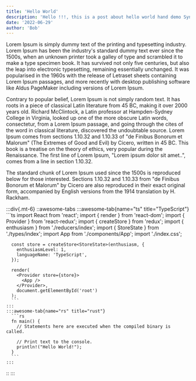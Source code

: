 ```yaml
---
title: 'Hello World'
description: 'Hello !!!, this is a post about hello world hand demo Syntax Highlight Code.'
date: '2022-06-29'
author: 'Bob'
---
```


Lorem Ipsum is simply dummy text of the printing and typesetting industry. Lorem Ipsum has been the industry's standard dummy text ever since the 1500s, when an unknown printer took a galley of type and scrambled it to make a type specimen book. It has survived not only five centuries, but also the leap into electronic typesetting, remaining essentially unchanged. It was popularised in the 1960s with the release of Letraset sheets containing Lorem Ipsum passages, and more recently with desktop publishing software like Aldus PageMaker including versions of Lorem Ipsum.

Contrary to popular belief, Lorem Ipsum is not simply random text. It has roots in a piece of classical Latin literature from 45 BC, making it over 2000 years old. Richard McClintock, a Latin professor at Hampden-Sydney College in Virginia, looked up one of the more obscure Latin words, consectetur, from a Lorem Ipsum passage, and going through the cites of the word in classical literature, discovered the undoubtable source. Lorem Ipsum comes from sections 1.10.32 and 1.10.33 of "de Finibus Bonorum et Malorum" (The Extremes of Good and Evil) by Cicero, written in 45 BC. This book is a treatise on the theory of ethics, very popular during the Renaissance. The first line of Lorem Ipsum, "Lorem ipsum dolor sit amet..", comes from a line in section 1.10.32.

The standard chunk of Lorem Ipsum used since the 1500s is reproduced below for those interested. Sections 1.10.32 and 1.10.33 from "de Finibus Bonorum et Malorum" by Cicero are also reproduced in their exact original form, accompanied by English versions from the 1914 translation by H. Rackham.

:::div{.mt-6}
  ::awesome-tabs
    :::awesome-tab{name="ts" title="TypeScript"}
      ```ts
      import React from 'react';
      import { render } from 'react-dom';
      import { Provider } from 'react-redux';
      import { createStore } from 'redux';
      import { enthusiasm } from './reducers/index';
      import { StoreState } from './types/index';
      import App from './components/App';
      import './index.css';

      const store = createStore<StoreState>(enthusiasm, {
        enthusiasmLevel: 1,
        languageName: 'TypeScript',
      });

      render(
        <Provider store={store}>
          <App />
        </Provider>,
        document.getElementById('root')
      );
      ```
    :::
    :::awesome-tab{name="rs" title="rust"}
      ```rs
      fn main() {
        // Statements here are executed when the compiled binary is called.

        // Print text to the console.
        println!("Hello World!");
      }
      ```
    :::
  ::
:::
